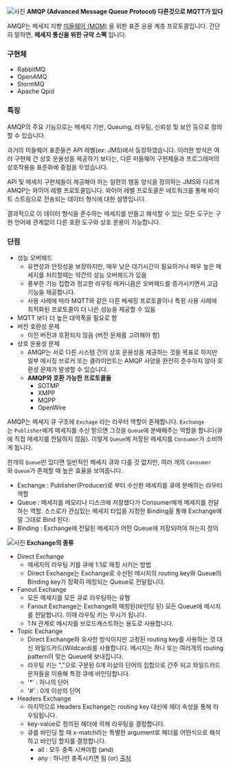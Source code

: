 ![사진](https://velog.velcdn.com/images/holicme7/post/129dddac-1eab-4f60-91de-6913ba3b0402/image.png)
**AMQP (Advanced Message Queue Protocol) 다른것으로 MQTT가 있다**

AMQP는 메세지 지향 [미들웨어 (MOM)](미들웨어.md) 을 위한 표준 응용 계층 프로토콜입니다. 간단히 말하면, **메세지 통신을 위한 규약 스펙** 입니다.

### 구현체

- RabbitMQ
- OpenAMQ
- StormMQ
- Apache Qpid

### 특징

AMQP의 주요 기능으로는 메세지 기반, Queuing, 라우팅, 신뢰성 및 보안 등으로 정의할 수 있습니다.

과거의 미들웨어 표준들은 API 레벨(ex: JMS)에서 등장하였습니다. 이러한 방식은 여러 구현체 간 상호 운용성을 제공하기 보다는, 다른 미들웨어 구현체들과 프로그래머의 상호작용을 표준화에 중점을 두었습니다.

API 및 메세지 구현체들이 제공해야 하는 일련의 행동 양식을 정의하는 JMS와 다르게 AMQP는 와이어 레벨 프로토콜입니다. 와이어 레벨 프로토콜은 네트워크를 통해 바이트 스트림으로 전송되는 데이터 형식에 대한 설명입니다.

결과적으로 이 데이터 형식을 준수하는 메세지를 만들고 해석할 수 있는 모든 도구는 구현 언어에 관계없이 다른 호환 도구와 상호 운용이 가능합니다.

### 단점

- 성능 오버헤드
    - 유연성과 안정성을 보장하지만, 매우 낮은 대기시간이 필요하거나 매우 높은 메세지를 처리할때는 약간의 성능 오버헤드가 있음
    - 풍부한 기능 집합과 정교한 라우팅 메커니즘은 오버헤드를 증가시키면서 고급 기능을 제공합니다.
    - 사용 사례에 따라 MQTT와 같은 다른 메세징 프로토콜이나 특정 사용 사례에 최적화된 프로토콜이 더 나은 성능을 제공할 수 있음
- MQTT 보다 더 높은 대역폭을 필요로 함
- 버전 호환성 문제
    - 이전 버전과 호환되지 않음 (버전 문제를 고려해야 함)
- 상호 운용성 문제
    - AMQP는 서로 다른 시스템 간의 상호 운용성을 제공하는 것을 목표로 하지만 일부 메시징 브로커 또는 클라이언트는 AMQP 사양을 완전히 준수하지 않아 호환성 문제가 발생할 수 있습니다.
    - **AMQP와 호환 가능한 프로토콜들**
        - SOTMP
        - XMPP
        - MQPP
        - OpenWire

AMQP는 메세지 큐 구조에 `Exchage` 라는 라우터 역할이 존재합니다. `Exchange`는 `Publisher`에게 메세지를 수신 받으면 그것을 `Queue`에 분배해주는 역할을 합니다(큐에 직접 메세지를 전달하지 않음). 이렇게 `Queue`에 저장된 메세지를 `Consumer`가 소비하게 됩니다.

한개의 `Queue`만 있다면 일반적인 메세지 큐와 다를 것 없지만, 여러 개의 `Consumer`와 `Queue`가 존재할 때 높은 효율을 보여줍니다.

- Exchange : Publisher(Producer)로 부터 수신한 메세지를 큐에 분배하는 라우터 역할
- Queue : 메세지를 메모리나 디스크에 저장했다가 Consumer에게 메세지를 전달하는 역할. 스스로가 관심있는 메세지 타입을 지정한 Binding을 통해 Exchange에 말 그대로 Bind 된다.
- Binding : Exchange에 전달된 메세지가 어떤 Queue에 저장되어야 하는지 정의

![사진](https://velog.velcdn.com/images/holicme7/post/a8c941b2-24fc-4003-84ba-60a4340e41a3/image.png)
**Exchange의 종류**

- Direct Exchange
    - 메세지의 라우팅 키를 큐에 1:1로 매칭 시키는 방법
    - Direct Exchange는 Exchange로 수신된 메시지의 routing key와 Queue의 Binding key가 정확히 매칭되는 Queue로 전달됩니다.
- Fanout Exchange
    - 모든 메세지를 모든 큐로 라우팅하는 유형
    - Fanout Exchange는 Exchange와 매칭된(바인딩 된) 모든 Queue에 메시지를 전달합니다. 이때 라우팅 키는 무시가 됩니다.
    - 1:N 관계로 메시지를 브로드캐스트하는 용도로 사용합니다.
- Topic Exchange
    - Direct Exchange와 유사한 방식이지만 고정된 routing key를 사용하는 것 대신 와일드카드(Wildcard)를 사용합니다. 메시지는 하나 또는 여러개의 routing pattern이 맞는 Queue에 보내집니다.
    - 라우팅 키는 ","으로 구분된 0개 이상의 단어의 집합으로 간주 되고 와일드카드 문자들을 이용해 특정 큐에 바인딩합니다.
    - '*' : 하나의 단어
    - '#' : 0개 이상의 단어
- Headers Exchange
    - 마지막으로 Headers Exchange는 routing key 대신에 헤더 속성을 통해 라우팅됩니다.
    - key-value로 정의된 헤더에 의해 라우팅을 결정합니다.
    - 큐를 바인딩 할 때 x-match라는 특별한 argument로 헤더를 어떤식으로 해석하고 바인딩 할지를 결정합니다.
        - all : 모두 충족 시켜야함 (and)
        - any : 하나만 충족시키면 됨 (or)
[출처](https://velog.io/@holicme7/%ED%91%9C%EC%A4%80-%EB%A9%94%EC%84%B8%EC%A7%95-%ED%94%84%EB%A1%9C%ED%86%A0%EC%BD%9C-%EC%A0%95%EB%A6%AC-AMQP-STOMP-MQTT)